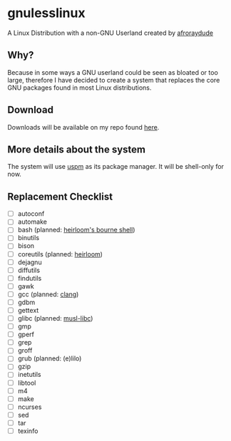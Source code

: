 # gnulesslinux
A Linux Distribution with a non-GNU Userland created by [afroraydude](https://github.com/afroraydude)

## Why? 
Because in some ways a GNU userland could be seen as bloated or too large, therefore I have decided to create a system that replaces the core GNU packages found in most Linux distributions. 

## Download
Downloads will be available on my repo found [here](https://packages.afroraydude.com).

## More details about the system
The system will use [uspm](https://github.com/afroraydude/uspm) as its package manager. It will be shell-only for now.

## Replacement Checklist
- [ ] autoconf
- [ ] automake
- [ ] bash (planned: [heirloom's bourne shell](http://heirloom.sourceforge.net/sh.html))
- [ ] binutils
- [ ] bison
- [ ] coreutils (planned: [heirloom](http://heirloom.sourceforge.net))
- [ ] dejagnu
- [ ] diffutils
- [ ] findutils
- [ ] gawk
- [ ] gcc (planned: [clang](https://clang.llvm.org))
- [ ] gdbm
- [ ] gettext
- [ ] glibc (planned: [musl-libc](http://www.musl-libc.org))
- [ ] gmp
- [ ] gperf
- [ ] grep
- [ ] groff
- [ ] grub (planned: (e)lilo)
- [ ] gzip
- [ ] inetutils
- [ ] libtool
- [ ] m4
- [ ] make
- [ ] ncurses
- [ ] sed
- [ ] tar
- [ ] texinfo
